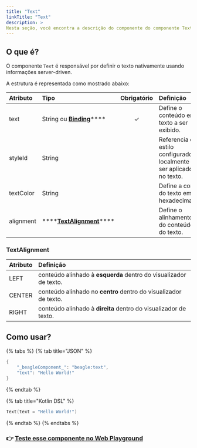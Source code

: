 ```yaml
---
title: "Text"
linkTitle: "Text"
description: >
Nesta seção, você encontra a descrição do componente do componente Text e seus atributos
---
```


## O que é?

O componente `Text` é responsável por definir o texto nativamente usando informações server-driven. 

A estrutura é representada como mostrado abaixo:

| Atributo | Tipo | Obrigatório | Definição |
| :--- | :--- | :---: | :--- |
| text | String ou [**Binding**](https://docs.usebeagle.io/api/contexto#bindings)\*\*\*\* | ✓ | Define o conteúdo em texto a ser exibido. |
| styleId | String |   | Referencia o estilo configurado localmente a ser aplicado no texto. |
| textColor | String |   | Define a cor do texto em hexadecimal. |
| alignment | \*\*\*\*[**TextAlignment**](text.md#textalignment)\*\*\*\* |   | Define o alinhamento do conteúdo do texto. |

### TextAlignment

| Atributo | Definição |
| :--- | :--- |
| LEFT | conteúdo alinhado à **esquerda** dentro do visualizador de texto.  |
| CENTER | conteúdo alinhado no **centro** dentro do visualizador de texto.  |
| RIGHT | conteúdo alinhado à **direita** dentro do visualizador de texto.  |

## Como usar?

{% tabs %}
{% tab title="JSON" %}
```kotlin
{
    "_beagleComponent_": "beagle:text",
    "text": "Hello World!"
}
```
{% endtab %}

{% tab title="Kotlin DSL" %}
```kotlin
Text(text = "Hello World!")
```
{% endtab %}
{% endtabs %}

### 👉 [Teste esse componente no Web Playground](https://beagle-playground.netlify.app/#/cloud/cac8ecb56fcf490d9e09ab7adc322f55/text.json)

